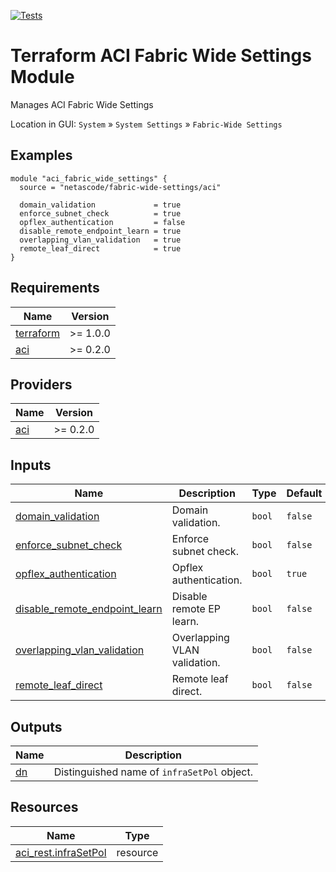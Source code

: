<!-- BEGIN_TF_DOCS -->
[![Tests](https://github.com/netascode/terraform-aci-fabric-wide-settings/actions/workflows/test.yml/badge.svg)](https://github.com/netascode/terraform-aci-fabric-wide-settings/actions/workflows/test.yml)

# Terraform ACI Fabric Wide Settings Module

Manages ACI Fabric Wide Settings

Location in GUI:
`System` » `System Settings` » `Fabric-Wide Settings`

## Examples

```hcl
module "aci_fabric_wide_settings" {
  source = "netascode/fabric-wide-settings/aci"

  domain_validation             = true
  enforce_subnet_check          = true
  opflex_authentication         = false
  disable_remote_endpoint_learn = true
  overlapping_vlan_validation   = true
  remote_leaf_direct            = true
}

```

## Requirements

| Name | Version |
|------|---------|
| <a name="requirement_terraform"></a> [terraform](#requirement\_terraform) | >= 1.0.0 |
| <a name="requirement_aci"></a> [aci](#requirement\_aci) | >= 0.2.0 |

## Providers

| Name | Version |
|------|---------|
| <a name="provider_aci"></a> [aci](#provider\_aci) | >= 0.2.0 |

## Inputs

| Name | Description | Type | Default | Required |
|------|-------------|------|---------|:--------:|
| <a name="input_domain_validation"></a> [domain\_validation](#input\_domain\_validation) | Domain validation. | `bool` | `false` | no |
| <a name="input_enforce_subnet_check"></a> [enforce\_subnet\_check](#input\_enforce\_subnet\_check) | Enforce subnet check. | `bool` | `false` | no |
| <a name="input_opflex_authentication"></a> [opflex\_authentication](#input\_opflex\_authentication) | Opflex authentication. | `bool` | `true` | no |
| <a name="input_disable_remote_endpoint_learn"></a> [disable\_remote\_endpoint\_learn](#input\_disable\_remote\_endpoint\_learn) | Disable remote EP learn. | `bool` | `false` | no |
| <a name="input_overlapping_vlan_validation"></a> [overlapping\_vlan\_validation](#input\_overlapping\_vlan\_validation) | Overlapping VLAN validation. | `bool` | `false` | no |
| <a name="input_remote_leaf_direct"></a> [remote\_leaf\_direct](#input\_remote\_leaf\_direct) | Remote leaf direct. | `bool` | `false` | no |

## Outputs

| Name | Description |
|------|-------------|
| <a name="output_dn"></a> [dn](#output\_dn) | Distinguished name of `infraSetPol` object. |

## Resources

| Name | Type |
|------|------|
| [aci_rest.infraSetPol](https://registry.terraform.io/providers/netascode/aci/latest/docs/resources/rest) | resource |
<!-- END_TF_DOCS -->